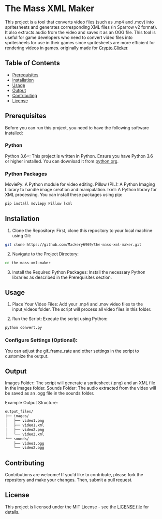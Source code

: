 # The Mass XML Maker
This project is a tool that converts video files (such as .mp4 and .mov) into spritesheets and generates corresponding XML files (in Sparrow v2 format). It also extracts audio from the video and saves it as an OGG file. This tool is useful for game developers who need to convert video files into spritesheets for use in their games since spritesheets are more efficient for rendering videos in games.
originally made for [Crypto Clicker](https://gamejolt.com/games/Crypto-Clicker/895023).

## Table of Contents
- [Prerequisites](#prerequisites)
- [Installation](#installation)
- [Usage](#usage)
- [Output](#output)
- [Contributing](#contributing)
- [License](#license)

## Prerequisites
Before you can run this project, you need to have the following software installed:

### Python
Python 3.6+: This project is written in Python. Ensure you have Python 3.6 or higher installed. You can download it from [python.org](https://python.org).

### Python Packages
MoviePy: A Python module for video editing.
Pillow (PIL): A Python Imaging Library to handle image creation and manipulation.
lxml: A Python library for XML processing.
You can install these packages using pip:
```bash
pip install moviepy Pillow lxml
```

## Installation
1. Clone the Repository:
First, clone this repository to your local machine using Git:
```bash
git clone https://github.com/Mackery6969/the-mass-xml-maker.git
```

2. Navigate to the Project Directory:
```bash
cd the-mass-xml-maker
```

3. Install the Required Python Packages:
Install the necessary Python libraries as described in the Prerequisites section.

## Usage
1. Place Your Video Files:
Add your .mp4 and .mov video files to the input_videos folder. The script will process all video files in this folder.

2. Run the Script:
Execute the script using Python:
```bash
python convert.py
```

### Configure Settings (Optional):
You can adjust the gif_frame_rate and other settings in the script to customize the output.

## Output
Images Folder: The script will generate a spritesheet (.png) and an XML file in the images folder.
Sounds Folder: The audio extracted from the video will be saved as an .ogg file in the sounds folder.

Example Output Structure:
```bash
output_files/
├── images/
│   ├── video1.png
│   ├── video1.xml
│   ├── video2.png
│   └── video2.xml
└── sounds/
    ├── video1.ogg
    └── video2.ogg
```

## Contributing
Contributions are welcome! If you'd like to contribute, please fork the repository and make your changes. Then, submit a pull request.

## License
This project is licensed under the MIT License - see the [LICENSE file](https://github.com/Mackery6969/the-mass-xml-maker/blob/main/LICENSE) for details.
